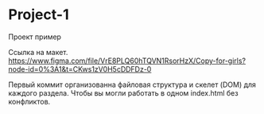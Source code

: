 # Project-1
Проект пример

Ссылка на макет. https://www.figma.com/file/VrE8PLQ60hTQVN1RsorHzX/Copy-for-girls?node-id=0%3A1&t=CKws1zV0H5cDDFDz-0

Первый коммит организованна файловая структура и скелет (DOM) для каждого раздела. Чтобы вы могли работать в одном index.html без конфликтов.
